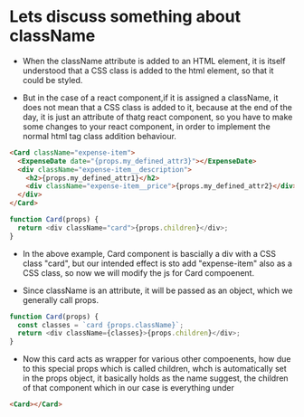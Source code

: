 # Lets discuss something about className

- When the className attribute is added to an HTML element, it is itself understood that a CSS class is added to the html element, so that it could be styled.

- But in the case of a react component,if it is assigned a className, it does not mean that a CSS class is added to it, because at the end of the day, it is just an attribute of thatg react component, so you have to make some changes to your react component, in order to implement the normal html tag class addition behaviour.

```html
<Card className="expense-item">
  <ExpenseDate date="{props.my_defined_attr3}"></ExpenseDate>
  <div className="expense-item__description">
    <h2>{props.my_defined_attr1}</h2>
    <div className="expense-item__price">{props.my_defined_attr2}</div>
  </div>
</Card>
```

```javascript
function Card(props) {
  return <div className="card">{props.children}</div>;
}
```

- In the above example, Card component is bascially a div with a CSS class "card", but our intended effect is sto add "expense-item" also as a CSS class, so now we will modify the js for Card compoenent.

- Since className is an attribute, it will be passed as an object, which we generally call props.

```javascript
function Card(props) {
  const classes = `card {props.className}`;
  return <div className={classes}>{props.children}</div>;
}
```

- Now this card acts as wrapper for various other compoenents, how due to this special props which is called children, whch is automatically set in the props object, it basically holds as the name suggest, the children of that component which in our case is everything under

```html
<Card></Card>
```
